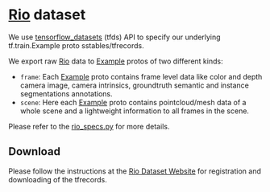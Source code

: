 # [Rio] dataset

We use <a href='https://www.tensorflow.org/datasets' target='_blank'>tensorflow_datasets</a> (tfds) API to
specify our underlying tf.train.Example proto sstables/tfrecords.

We export raw [Rio] data to [Example] protos of two different kinds:

*   `frame`: Each [Example] proto contains frame level data like color and depth
    camera image, camera intrinsics, groundtruth semantic and instance
    segmentations annotations.
*   `scene`: Here each [Example] proto contains pointcloud/mesh data of a whole
    scene and a lightweight information to all frames in the scene.

Please refer to the <a href='https://github.com/google-research/google-research/blob/master/tf3d/datasets/specs/rio_specs.py' target='_blank'>rio_specs.py</a> for more details.

## Download

Please follow the instructions at the <a href='https://waldjohannau.github.io/RIO/' target='_blank'>Rio Dataset Website</a> for registration and
downloading of the tfrecords.

[Rio]: https://waldjohannau.github.io/RIO/
[Example]: https://www.tensorflow.org/api_docs/python/tf/train/Example
